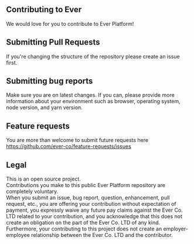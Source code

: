 ## Contributing to Ever

We would love for you to contribute to Ever Platform!

## Submitting Pull Requests

If you're changing the structure of the repository please create an issue first.

## Submitting bug reports

Make sure you are on latest changes.
If you can, please provide more information about your environment such as browser, operating system, node version, and yarn version.

## Feature requests

You are more than welcome to submit future requests here https://github.com/ever-co/feature-requests/issues

## Legal

This is an open source project.  
Contributions you make to this public Ever Platform repository are completely voluntary.  
When you submit an issue, bug report, question, enhancement, pull request, etc., you are offering your contribution without expectation of payment,
you expressly waive any future pay claims against the Ever Co. LTD related to your contribution, and you acknowledge that this does not create an obligation on the part of the Ever Co. LTD of any kind.  
Furthermore, your contributing to this project does not create an employer-employee relationship between the Ever Co. LTD and the contributor.
